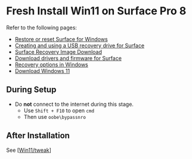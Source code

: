 # Fresh Install Win11 on Surface Pro 8

Refer to the following pages:

- [Restore or reset Surface for Windows]( https://support.microsoft.com/en-us/surface/restore-or-reset-surface-for-windows-e1fd649a-6396-a7de-2e87-7ba3b45e0fb1 )
- [Creating and using a USB recovery drive for Surface]( https://support.microsoft.com/en-us/surface/creating-and-using-a-usb-recovery-drive-for-surface-677852e2-ed34-45cb-40ef-398fc7d62c07 )
- [Surface Recovery Image Download]( https://support.microsoft.com/en-us/surface-recovery-image )
- [Download drivers and firmware for Surface]( https://support.microsoft.com/en-us/surface/download-drivers-and-firmware-for-surface-09bb2e09-2a4b-cb69-0951-078a7739e120 )
- [Recovery options in Windows]( https://support.microsoft.com/en-us/windows/recovery-options-in-windows-31ce2444-7de3-818c-d626-e3b5a3024da5#bkmk_win11_use_recovery_drive )
- [Download Windows 11]( https://www.microsoft.com/en-hk/software-download/windows11 )

## During Setup

- Do **not** connect to the internet during this stage.
  - Use `Shift + F10` to open `cmd`
  - Then use `oobe\bypassnro`

## After Installation

See [[Win11/tweak]]

[//begin]: # "Autogenerated link references for markdown compatibility"
[Win11/tweak]: tweak.md "Tweak Win11 on Surface Pro 8"
[//end]: # "Autogenerated link references"
